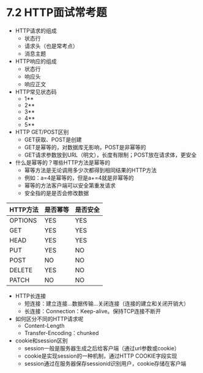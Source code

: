 # 7.2 HTTP面试常考题

- HTTP请求的组成
	- 状态行
	- 请求头（也是常考点）
	- 消息主题
- HTTP响应的组成
	- 状态行
	- 响应头
	- 响应正文
- HTTP常见状态码
	- 1**
	- 2**
	- 3**
	- 4**
	- 5**  
- HTTP GET/POST区别
	- GET获取、POST是创建
	- GET是幂等的，对数据库无影响，POST是非幂等的
	- GET请求参数放到URL（明文），长度有限制；POST放在请求体，更安全
- 什么是幂等的？哪些HTTP方法是幂等的
	- 幂等方法是无论调用多少次都得到相同结果的HTTP方法
	- 例如：a=4是幂等的，但是a+=4就是非幂等的
	- 幂等的方法客户端可以安全第重发请求
	- 安全指的是是否会修改数据

|	HTTP方法 	| 是否幂等	| 是否安全	|
|	:-			| :-		| :-		|
|	OPTIONS		| YES		| YES		|
|	GET			| YES		| YES		|
|	HEAD		| YES		| YES		|
|	PUT			| YES		| NO		|
|	POST		| NO		| NO		|
| 	DELETE		| YES		| NO		|
| 	PATCH		| NO		| NO		|

- HTTP长连接
	- 短连接：建立连接...数据传输...关闭连接（连接的建立和关闭开销大）
	- 长连接：Connection：Keep-alive。保持TCP连接不断开
- 如何区分不同的HTTP请求呢
	- Content-Length
	- Transfer-Encoding：chunked 
- cookie和session区别
	- session一般是服务器生成之后给客户端（通过url参数或cookie）
	- cookie是实现session的一种机制，通过HTTP COOKIE字段实现
	- session通过在服务器保存sessionid识别用户，cookie存储在客户端 